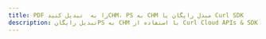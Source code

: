 ---title: PDF را به  تبدیل کنیدCHM، PS به CHM مبدل رایگان یا Curl SDKdescription: تبدیل رایگانPS به CHM با استفاده از Curl Cloud APIs & SDK همچنین اسناد PDF را در Cloud ایجاد، ویرایش و رندر کنید.---